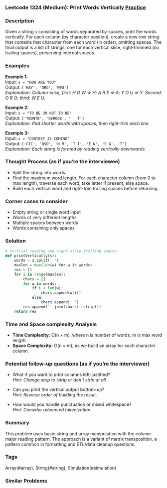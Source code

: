 ### Leetcode 1324 (Medium): Print Words Vertically [Practice](https://leetcode.com/problems/print-words-vertically)

### Description  
Given a string `s` consisting of words separated by spaces, print the words vertically. For each column (by character position), create a new row string that contains that character from each word (in order), omitting spaces. The final output is a list of strings, one for each vertical slice, right-trimmed (no trailing spaces), preserving internal spaces.

### Examples  

**Example 1:**  
Input: `s = "HOW ARE YOU"`  
Output: `['HAY', 'ORO', 'WEU']`  
*Explanation: Column-wise, first: H O W ⇒ H; A R E ⇒ A; Y O U ⇒ Y. Second: O R O; third: W E U.*

**Example 2:**  
Input: `s = "TO BE OR NOT TO BE"`  
Output: `['TBONTB', 'OEROOE', '   T']`  
*Explanation: Pad shorter words with spaces, then right-trim each line.*

**Example 3:**  
Input: `s = "CONTEST IS COMING"`  
Output: `['CIC', 'OSO', 'N M', 'T I', 'E N', 'S G', 'T']`  
*Explanation: Each string is formed by reading vertically downwards.*

### Thought Process (as if you’re the interviewee)  
- Split the string into words.
- Find the maximum word length. For each character column (from 0 to max length), traverse each word, take letter if present, else space.
- Build each vertical word and right-trim trailing spaces before returning.

### Corner cases to consider  
- Empty string or single word input
- Words of very different lengths
- Multiple spaces between words
- Words containing only spaces

### Solution

```python
# Vertical reading and right-strip trailing spaces
def printVertically(s):
    words = s.split(' ')
    maxlen = max(len(w) for w in words)
    res = []
    for i in range(maxlen):
        chars = []
        for w in words:
            if i < len(w):
                chars.append(w[i])
            else:
                chars.append(' ')
        res.append(''.join(chars).rstrip())
    return res
```

### Time and Space complexity Analysis  
- **Time Complexity:** O(n × m), where n is number of words, m is max word length.
- **Space Complexity:** O(n × m), as we build an array for each character column.

### Potential follow-up questions (as if you’re the interviewer)  
- What if you want to print columns left-justified?  
  *Hint: Change strip to lstrip or don’t strip at all.*

- Can you print the vertical output bottom-up?  
  *Hint: Reverse order of building the result.*

- How would you handle punctuation or mixed whitespace?  
  *Hint: Consider advanced tokenization.*

### Summary
This problem uses basic string and array manipulation with the column-major reading pattern. The approach is a variant of matrix transposition, a pattern common in formatting and ETL/data cleanup questions.

### Tags
Array(#array), String(#string), Simulation(#simulation)

### Similar Problems
